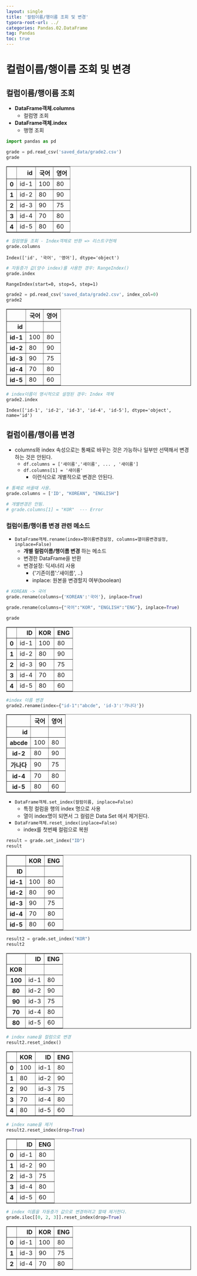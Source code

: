 ```yaml
---
layout: single
title: '컬럼이름/행이름 조회 및 변경'
typora-root-url: ../
categories: Pandas.02.DataFrame
tag: Pandas
toc: true
---
```


# 컬럼이름/행이름 조회 및 변경

## 컬럼이름/행이름 조회
- **DataFrame객체.columns**
    - 컬럼명 조회
- **DataFrame객체.index**
    - 행명 조회


```python
import pandas as pd

grade = pd.read_csv('saved_data/grade2.csv')
grade
```




<div>
<style scoped>
    .dataframe tbody tr th:only-of-type {
        vertical-align: middle;
    }

    .dataframe tbody tr th {
        vertical-align: top;
    }
    
    .dataframe thead th {
        text-align: right;
    }
</style>
<table border="1" class="dataframe">
  <thead>
    <tr style="text-align: right;">
      <th></th>
      <th>id</th>
      <th>국어</th>
      <th>영어</th>
    </tr>
  </thead>
  <tbody>
    <tr>
      <th>0</th>
      <td>id-1</td>
      <td>100</td>
      <td>80</td>
    </tr>
    <tr>
      <th>1</th>
      <td>id-2</td>
      <td>80</td>
      <td>90</td>
    </tr>
    <tr>
      <th>2</th>
      <td>id-3</td>
      <td>90</td>
      <td>75</td>
    </tr>
    <tr>
      <th>3</th>
      <td>id-4</td>
      <td>70</td>
      <td>80</td>
    </tr>
    <tr>
      <th>4</th>
      <td>id-5</td>
      <td>80</td>
      <td>60</td>
    </tr>
  </tbody>
</table>
</div>




```python
# 컬럼명들 조회 - Index객체로 반환 => 리스트구현체
grade.columns
```




    Index(['id', '국어', '영어'], dtype='object')




```python
# 자동증가 값(양수 index)를 사용한 경우: RangeIndex()
grade.index 
```




    RangeIndex(start=0, stop=5, step=1)




```python
grade2 = pd.read_csv('saved_data/grade2.csv', index_col=0)
grade2
```




<div>
<style scoped>
    .dataframe tbody tr th:only-of-type {
        vertical-align: middle;
    }

    .dataframe tbody tr th {
        vertical-align: top;
    }
    
    .dataframe thead th {
        text-align: right;
    }
</style>
<table border="1" class="dataframe">
  <thead>
    <tr style="text-align: right;">
      <th></th>
      <th>국어</th>
      <th>영어</th>
    </tr>
    <tr>
      <th>id</th>
      <th></th>
      <th></th>
    </tr>
  </thead>
  <tbody>
    <tr>
      <th>id-1</th>
      <td>100</td>
      <td>80</td>
    </tr>
    <tr>
      <th>id-2</th>
      <td>80</td>
      <td>90</td>
    </tr>
    <tr>
      <th>id-3</th>
      <td>90</td>
      <td>75</td>
    </tr>
    <tr>
      <th>id-4</th>
      <td>70</td>
      <td>80</td>
    </tr>
    <tr>
      <th>id-5</th>
      <td>80</td>
      <td>60</td>
    </tr>
  </tbody>
</table>
</div>




```python
# index이름이 명시적으로 설정된 경우: Index 객체
grade2.index  
```




    Index(['id-1', 'id-2', 'id-3', 'id-4', 'id-5'], dtype='object', name='id')



## 컬럼이름/행이름 변경
- columns와 index 속성으로는 통째로 바꾸는 것은 가능하나 일부만 선택해서 변경하는 것은 안된다.
    - `df.columns = ['새이름','새이름', ... , '새이름']`
    - `df.columns[1] = '새이름'` 
        - 이런식으로 개별적으로 변경은 안된다.


```python
# 통째로 바꿀때 사용.
grade.columns = ['ID', "KOREAN", "ENGLISH"]  
```


```python
# 개별변경은 안됨.
# grade.columns[1] = "KOR"  --- Error
```

### 컬럼이름/행이름 변경 관련 메소드    
- `DataFrame객체.rename(index=행이름변경설정, columns=열이름변경설정, inplace=False)`
    - **개별 컬럼이름/행이름 변경** 하는 메소드
    - 변경한 DataFrame을 반환
    - 변경설정: 딕셔너리 사용
        - {'기존이름':'새이름', ..}
        - inplace: 원본을 변경할지 여부(boolean)        


```python
# KOREAN -> 국어
grade.rename(columns={'KOREAN':'국어'}, inplace=True)
```


```python
grade.rename(columns={"국어":"KOR", "ENGLISH":"ENG"}, inplace=True)
```


```python
grade
```




<div>
<style scoped>
    .dataframe tbody tr th:only-of-type {
        vertical-align: middle;
    }

    .dataframe tbody tr th {
        vertical-align: top;
    }
    
    .dataframe thead th {
        text-align: right;
    }
</style>
<table border="1" class="dataframe">
  <thead>
    <tr style="text-align: right;">
      <th></th>
      <th>ID</th>
      <th>KOR</th>
      <th>ENG</th>
    </tr>
  </thead>
  <tbody>
    <tr>
      <th>0</th>
      <td>id-1</td>
      <td>100</td>
      <td>80</td>
    </tr>
    <tr>
      <th>1</th>
      <td>id-2</td>
      <td>80</td>
      <td>90</td>
    </tr>
    <tr>
      <th>2</th>
      <td>id-3</td>
      <td>90</td>
      <td>75</td>
    </tr>
    <tr>
      <th>3</th>
      <td>id-4</td>
      <td>70</td>
      <td>80</td>
    </tr>
    <tr>
      <th>4</th>
      <td>id-5</td>
      <td>80</td>
      <td>60</td>
    </tr>
  </tbody>
</table>
</div>




```python
#index 이름 변경
grade2.rename(index={"id-1":"abcde", 'id-3':'가나다'})
```




<div>
<style scoped>
    .dataframe tbody tr th:only-of-type {
        vertical-align: middle;
    }

    .dataframe tbody tr th {
        vertical-align: top;
    }
    
    .dataframe thead th {
        text-align: right;
    }
</style>
<table border="1" class="dataframe">
  <thead>
    <tr style="text-align: right;">
      <th></th>
      <th>국어</th>
      <th>영어</th>
    </tr>
    <tr>
      <th>id</th>
      <th></th>
      <th></th>
    </tr>
  </thead>
  <tbody>
    <tr>
      <th>abcde</th>
      <td>100</td>
      <td>80</td>
    </tr>
    <tr>
      <th>id-2</th>
      <td>80</td>
      <td>90</td>
    </tr>
    <tr>
      <th>가나다</th>
      <td>90</td>
      <td>75</td>
    </tr>
    <tr>
      <th>id-4</th>
      <td>70</td>
      <td>80</td>
    </tr>
    <tr>
      <th>id-5</th>
      <td>80</td>
      <td>60</td>
    </tr>
  </tbody>
</table>
</div>



- `DataFrame객체.set_index(컬럼이름, inplace=False)`
    - 특정 컬럼을 행의 index 명으로 사용
    - 열이 index명이 되면서 그 컬럼은 Data Set 에서 제거된다.
- `DataFrame객체.reset_index(inplace=False)`
    - index를 첫번째 컬럼으로 복원


```python
result = grade.set_index("ID")
result
```




<div>
<style scoped>
    .dataframe tbody tr th:only-of-type {
        vertical-align: middle;
    }

    .dataframe tbody tr th {
        vertical-align: top;
    }
    
    .dataframe thead th {
        text-align: right;
    }
</style>
<table border="1" class="dataframe">
  <thead>
    <tr style="text-align: right;">
      <th></th>
      <th>KOR</th>
      <th>ENG</th>
    </tr>
    <tr>
      <th>ID</th>
      <th></th>
      <th></th>
    </tr>
  </thead>
  <tbody>
    <tr>
      <th>id-1</th>
      <td>100</td>
      <td>80</td>
    </tr>
    <tr>
      <th>id-2</th>
      <td>80</td>
      <td>90</td>
    </tr>
    <tr>
      <th>id-3</th>
      <td>90</td>
      <td>75</td>
    </tr>
    <tr>
      <th>id-4</th>
      <td>70</td>
      <td>80</td>
    </tr>
    <tr>
      <th>id-5</th>
      <td>80</td>
      <td>60</td>
    </tr>
  </tbody>
</table>
</div>




```python
result2 = grade.set_index("KOR")
result2
```




<div>
<style scoped>
    .dataframe tbody tr th:only-of-type {
        vertical-align: middle;
    }

    .dataframe tbody tr th {
        vertical-align: top;
    }
    
    .dataframe thead th {
        text-align: right;
    }
</style>
<table border="1" class="dataframe">
  <thead>
    <tr style="text-align: right;">
      <th></th>
      <th>ID</th>
      <th>ENG</th>
    </tr>
    <tr>
      <th>KOR</th>
      <th></th>
      <th></th>
    </tr>
  </thead>
  <tbody>
    <tr>
      <th>100</th>
      <td>id-1</td>
      <td>80</td>
    </tr>
    <tr>
      <th>80</th>
      <td>id-2</td>
      <td>90</td>
    </tr>
    <tr>
      <th>90</th>
      <td>id-3</td>
      <td>75</td>
    </tr>
    <tr>
      <th>70</th>
      <td>id-4</td>
      <td>80</td>
    </tr>
    <tr>
      <th>80</th>
      <td>id-5</td>
      <td>60</td>
    </tr>
  </tbody>
</table>
</div>




```python
# index name을 컬럼으로 변경
result2.reset_index() 
```




<div>
<style scoped>
    .dataframe tbody tr th:only-of-type {
        vertical-align: middle;
    }

    .dataframe tbody tr th {
        vertical-align: top;
    }
    
    .dataframe thead th {
        text-align: right;
    }
</style>
<table border="1" class="dataframe">
  <thead>
    <tr style="text-align: right;">
      <th></th>
      <th>KOR</th>
      <th>ID</th>
      <th>ENG</th>
    </tr>
  </thead>
  <tbody>
    <tr>
      <th>0</th>
      <td>100</td>
      <td>id-1</td>
      <td>80</td>
    </tr>
    <tr>
      <th>1</th>
      <td>80</td>
      <td>id-2</td>
      <td>90</td>
    </tr>
    <tr>
      <th>2</th>
      <td>90</td>
      <td>id-3</td>
      <td>75</td>
    </tr>
    <tr>
      <th>3</th>
      <td>70</td>
      <td>id-4</td>
      <td>80</td>
    </tr>
    <tr>
      <th>4</th>
      <td>80</td>
      <td>id-5</td>
      <td>60</td>
    </tr>
  </tbody>
</table>
</div>




```python
# index name을 제거
result2.reset_index(drop=True)  
```




<div>
<style scoped>
    .dataframe tbody tr th:only-of-type {
        vertical-align: middle;
    }

    .dataframe tbody tr th {
        vertical-align: top;
    }
    
    .dataframe thead th {
        text-align: right;
    }
</style>
<table border="1" class="dataframe">
  <thead>
    <tr style="text-align: right;">
      <th></th>
      <th>ID</th>
      <th>ENG</th>
    </tr>
  </thead>
  <tbody>
    <tr>
      <th>0</th>
      <td>id-1</td>
      <td>80</td>
    </tr>
    <tr>
      <th>1</th>
      <td>id-2</td>
      <td>90</td>
    </tr>
    <tr>
      <th>2</th>
      <td>id-3</td>
      <td>75</td>
    </tr>
    <tr>
      <th>3</th>
      <td>id-4</td>
      <td>80</td>
    </tr>
    <tr>
      <th>4</th>
      <td>id-5</td>
      <td>60</td>
    </tr>
  </tbody>
</table>
</div>




```python
# index 이름을 자동증가 값으로 변경하려고 할때 제거한다.
grade.iloc[[0, 2, 3]].reset_index(drop=True)
```




<div>
<style scoped>
    .dataframe tbody tr th:only-of-type {
        vertical-align: middle;
    }

    .dataframe tbody tr th {
        vertical-align: top;
    }
    
    .dataframe thead th {
        text-align: right;
    }
</style>
<table border="1" class="dataframe">
  <thead>
    <tr style="text-align: right;">
      <th></th>
      <th>ID</th>
      <th>KOR</th>
      <th>ENG</th>
    </tr>
  </thead>
  <tbody>
    <tr>
      <th>0</th>
      <td>id-1</td>
      <td>100</td>
      <td>80</td>
    </tr>
    <tr>
      <th>1</th>
      <td>id-3</td>
      <td>90</td>
      <td>75</td>
    </tr>
    <tr>
      <th>2</th>
      <td>id-4</td>
      <td>70</td>
      <td>80</td>
    </tr>
  </tbody>
</table>
</div>

